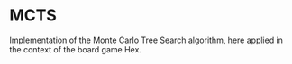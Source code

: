 # MCTS

Implementation of the Monte Carlo Tree Search algorithm, here applied in the context of the board game Hex.
